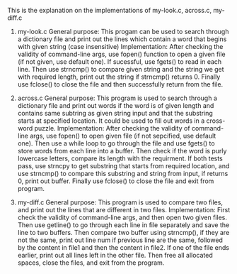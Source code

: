 This is the explanation on the implementations of my-look.c, across.c, my-diff.c

1. my-look.c
    General purpose: This progam can be used to search through a dictionary file and print out the lines which contain a word that begins with given string (case insensitive)
    Implementation: After checking the validity of command-line args, use fopen() function to open a given file (if not given, use default one). If sucessful, use fgets() to read in each line. Then use strncmp() to compare given string and the string we get with required length, print out the string if strncmp() returns 0. Finally use fclose() to close the file and then successfully return from the file.

2. across.c 
    General purpose: This program is used to search through a dictionary file and print out words if the word is of given length and contains same subtring as given string input and that the substring starts at specified location. It could be used to fill out words in a cross-word puzzle.
    Implementation: After checking the validity of command-line args, use fopen() to open given file (if not sepcified, use default one). Then use a while loop to go through the file and use fgets() to store words from each line into a buffer. Then check if the word is purly lowercase letters, compare its length with the requirment. If both tests pass, use strncpy to get substring that starts from required location, and use strncmp() to compare this substring and string from input, if returns 0, print out buffer. Finally use fclose() to close the file and exit from program.

3. my-diff.c
    General purpose: This program is used to compare two files, and print out the lines that are different in two files.
    Implementation: First check the validity of command-line args, and then open two given files. Then use getline() to go through each line in file separately and save the line to two buffers. Then compare two buffer using strncmp(), if they are not the same, print out line num if previous line are the same, followed by the content in file1 and then the content in file2. If one of the file ends earlier, print out all lines left in the other file. Then free all allocated spaces, close the files, and exit from the program.
